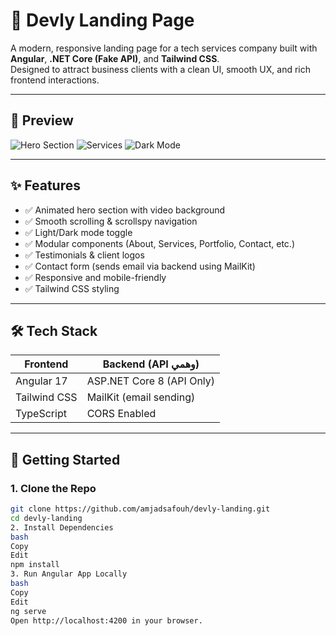 # 🚀 Devly Landing Page

A modern, responsive landing page for a tech services company built with **Angular**, **.NET Core (Fake API)**, and **Tailwind CSS**.  
Designed to attract business clients with a clean UI, smooth UX, and rich frontend interactions.

---

## 📸 Preview

![Hero Section](./screenshots/hero.png)
![Services](./screenshots/services.png)
![Dark Mode](./screenshots/darkmode.png)

---

## ✨ Features

- ✅ Animated hero section with video background
- ✅ Smooth scrolling & scrollspy navigation
- ✅ Light/Dark mode toggle
- ✅ Modular components (About, Services, Portfolio, Contact, etc.)
- ✅ Testimonials & client logos
- ✅ Contact form (sends email via backend using MailKit)
- ✅ Responsive and mobile-friendly
- ✅ Tailwind CSS styling

---

## 🛠 Tech Stack

| Frontend         | Backend (API وهمي)       |
|------------------|--------------------------|
| Angular 17       | ASP.NET Core 8 (API Only)|
| Tailwind CSS     | MailKit (email sending)  |
| TypeScript       | CORS Enabled             |

---

## 🚀 Getting Started

### 1. Clone the Repo

```bash
git clone https://github.com/amjadsafouh/devly-landing.git
cd devly-landing
2. Install Dependencies
bash
Copy
Edit
npm install
3. Run Angular App Locally
bash
Copy
Edit
ng serve
Open http://localhost:4200 in your browser.

